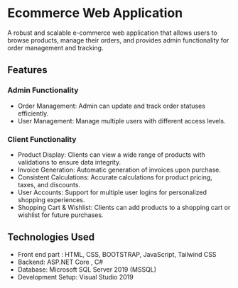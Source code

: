 # Ecommerce Web Application

A robust and scalable e-commerce web application that allows users to browse products, manage their orders, and provides admin functionality for order management and tracking.

## Features

### Admin Functionality
- Order Management: Admin can update and track order statuses efficiently.
- User Management: Manage multiple users with different access levels.

### Client Functionality
- Product Display: Clients can view a wide range of products with validations to ensure data integrity.
- Invoice Generation: Automatic generation of invoices upon purchase.
- Consistent Calculations: Accurate calculations for product pricing, taxes, and discounts.
- User Accounts: Support for multiple user logins for personalized shopping experiences.
- Shopping Cart & Wishlist: Clients can add products to a shopping cart or wishlist for future purchases.

## Technologies Used
- Front end part : HTML, CSS, BOOTSTRAP, JavaScript, Tailwind CSS
- Backend: ASP.NET Core , C#
- Database: Microsoft SQL Server 2019 (MSSQL)
- Development Setup: Visual Studio 2019








